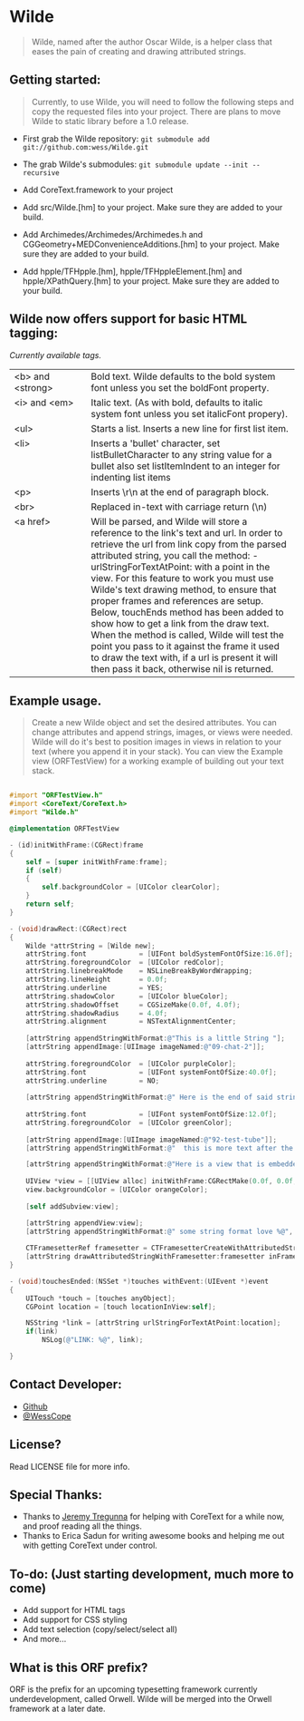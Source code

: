 # Wilde

> Wilde, named after the author Oscar Wilde, is a helper class that eases the pain of creating and drawing attributed strings.

## Getting started:
> Currently, to use Wilde, you will need to follow the following steps and copy the requested files into your project.
There are plans to move Wilde to static library before a 1.0 release.

* First grab the Wilde repository:
``` git submodule add git://github.com:wess/Wilde.git ```

* The grab Wilde's submodules:
``` git submodule update --init --recursive ```

* Add CoreText.framework to your project

* Add src/Wilde.[hm] to your project. Make sure they are added to your build.

* Add Archimedes/Archimedes/Archimedes.h and CGGeometry+MEDConvenienceAdditions.[hm] to your project. Make sure they are added to your build.

* Add hpple/TFHpple.[hm], hpple/TFHppleElement.[hm] and hpple/XPathQuery.[hm] to your project. Make sure they are added to your build.




## Wilde now offers support for basic HTML tagging:

_Currently available tags._
<table>
<tr>
    <td valign="top" width=120>&lt;b&gt; and &lt;strong&gt;</td>
    <td valign="top">Bold text. Wilde defaults to the bold system font unless you set the boldFont property.</td>
</tr>
<tr>
    <td valign="top">&lt;i&gt; and &lt;em&gt;</td>
    <td valign="top">Italic text. (As with bold, defaults to italic system font unless you set italicFont propery).</td>
</tr>
<tr>
    <td valign="top">&lt;ul&gt;</td>
    <td valign="top">Starts a list. Inserts a new line for first list item.</td>
</tr>
<tr>
    <td valign="top">&lt;li&gt;</td>
    <td valign="top">Inserts a 'bullet' character, set listBulletCharacter to any string value for a bullet also set listItemIndent to an integer for indenting list items</td>
</tr>
<tr>
    <td valign="top">&lt;p&gt;</td>
    <td valign="top">Inserts \r\n at the end of paragraph block.</td>
</tr>
<tr>
    <td valign="top">&lt;br&gt;</td>
    <td valign="top">Replaced in-text with carriage return (\n)</td>
</tr>
<tr>
    <td valign="top">&lt;a href&gt;</td>
    <td valign="top">Will be parsed, and Wilde will store a reference to the link's text and url. In order to retrieve the url from link copy from the parsed attributed string, you call the method: -urlStringForTextAtPoint: with a point in the view.
For this feature to work you must use Wilde's text drawing method, to ensure that proper frames and references are setup.  Below, touchEnds method has been added
to show how to get a link from the draw text. When the method is called, Wilde will test the point you pass to it against the frame it used to draw the text with,
if a url is present it will then pass it back, otherwise nil is returned.</td>
</tr>
</table>

## Example usage.
> Create a new Wilde object and set the desired attributes.  You can change attributes and append strings, images, or views were needed.  Wilde will
do it's best to position images in views in relation to your text (where you append it in your stack). You can view the Example view (ORFTestView)
for a working example of building out your text stack.

```objectivec

#import "ORFTestView.h"
#import <CoreText/CoreText.h>
#import "Wilde.h"

@implementation ORFTestView

- (id)initWithFrame:(CGRect)frame
{
    self = [super initWithFrame:frame];
    if (self)
    {
        self.backgroundColor = [UIColor clearColor];
    }
    return self;
}

- (void)drawRect:(CGRect)rect
{
    Wilde *attrString = [Wilde new];
    attrString.font             = [UIFont boldSystemFontOfSize:16.0f];
    attrString.foregroundColor  = [UIColor redColor];
    attrString.linebreakMode    = NSLineBreakByWordWrapping;
    attrString.lineHeight       = 0.0f;
    attrString.underline        = YES;
    attrString.shadowColor      = [UIColor blueColor];
    attrString.shadowOffset     = CGSizeMake(0.0f, 4.0f);
    attrString.shadowRadius     = 4.0f;
    attrString.alignment        = NSTextAlignmentCenter;
    
    [attrString appendStringWithFormat:@"This is a little String "];
    [attrString appendImage:[UIImage imageNamed:@"09-chat-2"]];
    
    attrString.foregroundColor  = [UIColor purpleColor];
    attrString.font             = [UIFont systemFontOfSize:40.0f];
    attrString.underline        = NO;
    
    [attrString appendStringWithFormat:@" Here is the end of said string    "];
    
    attrString.font             = [UIFont systemFontOfSize:12.0f];
    attrString.foregroundColor  = [UIColor greenColor];
    
    [attrString appendImage:[UIImage imageNamed:@"92-test-tube"]];
    [attrString appendStringWithFormat:@"  this is more text after the image"];

    [attrString appendStringWithFormat:@"Here is a view that is embedded "];
    
    UIView *view = [[UIView alloc] initWithFrame:CGRectMake(0.0f, 0.0f, 20.0f, 20.0f)];
    view.backgroundColor = [UIColor orangeColor];
    
    [self addSubview:view];

    [attrString appendView:view];
    [attrString appendStringWithFormat:@" some string format love %@", @"here"];
    
    CTFramesetterRef framesetter = CTFramesetterCreateWithAttributedString((__bridge CFAttributedStringRef)attrString.attributedString);
    [attrString drawAttributedStringWithFramesetter:framesetter inFrame:rect];
}

- (void)touchesEnded:(NSSet *)touches withEvent:(UIEvent *)event
{
    UITouch *touch = [touches anyObject];
    CGPoint location = [touch locationInView:self];

    NSString *link = [attrString urlStringForTextAtPoint:location];
    if(link)
        NSLog(@"LINK: %@", link);

}

```

## Contact Developer:
* [Github](http://www.github.com/wess)
* [@WessCope](http://www.twitter.com/wesscope)

## License?
Read LICENSE file for more info.


## Special Thanks:
* Thanks to [Jeremy Tregunna](https://github.com/jeremytregunna) for helping with CoreText for a while now, and proof reading all the things.
* Thanks to Erica Sadun for writing awesome books and helping me out with getting CoreText under control.

## To-do: (Just starting development, much more to come)
* Add support for HTML tags
* Add support for CSS styling
* Add text selection (copy/select/select all)
* And more...

## What is this ORF prefix?
ORF is the prefix for an upcoming typesetting framework currently underdevelopment, called Orwell. Wilde will be merged into the Orwell framework at a later date.
